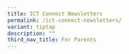 ```yaml
---
title: ICT Connect Newsletters
permalink: /ict-connect-newsletters/
variant: tiptap
description: ""
third_nav_title: For Parents
---
```

